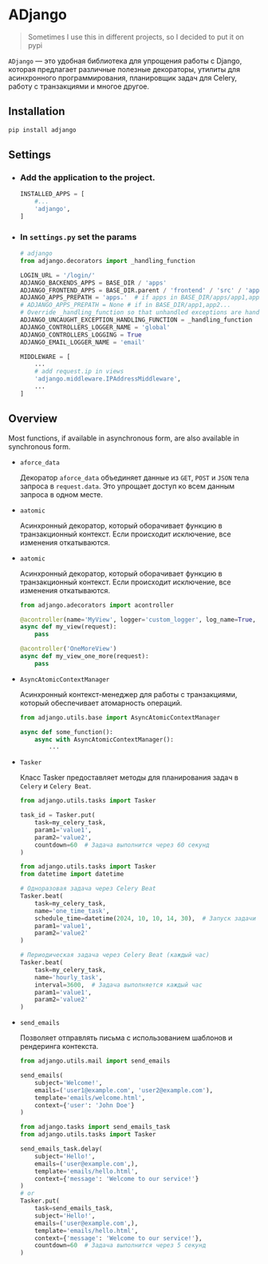 # ADjango 

> Sometimes I use this in different projects, so I decided to put it on pypi

`ADjango` — это удобная библиотека для упрощения работы с Django, которая предлагает различные полезные декораторы, утилиты для асинхронного программирования, планировщик задач для Celery, работу с транзакциями и многое другое.

## Installation
```bash
pip install adjango
```

## Settings

* ### Add the application to the project.
    ```python
    INSTALLED_APPS = [
        #...
        'adjango',
    ]
    ```
* ### In `settings.py` set the params
    ```python
    # adjango
    from adjango.decorators import _handling_function
    
    LOGIN_URL = '/login/'
    ADJANGO_BACKENDS_APPS = BASE_DIR / 'apps'
    ADJANGO_FRONTEND_APPS = BASE_DIR.parent / 'frontend' / 'src' / 'apps'
    ADJANGO_APPS_PREPATH = 'apps.'  # if apps in BASE_DIR/apps/app1,app2...
    # ADJANGO_APPS_PREPATH = None # if in BASE_DIR/app1,app2...
    # Override _handling_function so that unhandled exceptions are handled as you wish
    ADJANGO_UNCAUGHT_EXCEPTION_HANDLING_FUNCTION = _handling_function
    ADJANGO_CONTROLLERS_LOGGER_NAME = 'global'
    ADJANGO_CONTROLLERS_LOGGING = True
    ADJANGO_EMAIL_LOGGER_NAME = 'email'
    ```
    ```python
    MIDDLEWARE = [
        ...
        # add request.ip in views
        'adjango.middleware.IPAddressMiddleware',  
        ...
    ]
    ```
## Overview
Most functions, if available in asynchronous form, are also available in synchronous form.
* `aforce_data`

    Декоратор `aforce_data` объединяет данные из `GET`, `POST` и `JSON` тела 
    запроса в `request.data`. Это упрощает доступ ко всем данным запроса в одном месте.

* `aatomic`

    Асинхронный декоратор, который оборачивает 
    функцию в транзакционный контекст. Если происходит исключение, все изменения откатываются.

* `aatomic`

    Асинхронный декоратор, который оборачивает 
    функцию в транзакционный контекст. Если происходит исключение, все изменения откатываются.
    ```python
    from adjango.adecorators import acontroller

    @acontroller(name='MyView', logger='custom_logger', log_name=True, log_time=True)
    async def my_view(request):
        pass
  
    @acontroller('OneMoreView')
    async def my_view_one_more(request):
        pass
    ```
* `AsyncAtomicContextManager`

    Асинхронный контекст-менеджер для работы с транзакциями, который обеспечивает атомарность операций.
    ```python
    from adjango.utils.base import AsyncAtomicContextManager
    
    async def some_function():
        async with AsyncAtomicContextManager():
            ...  
    ```

* `Tasker`

    Класс Tasker предоставляет методы для планирования задач в `Celery` и `Celery Beat`.
    ```python
    from adjango.utils.tasks import Tasker
    
    task_id = Tasker.put(
        task=my_celery_task,
        param1='value1',
        param2='value2',
        countdown=60  # Задача выполнится через 60 секунд
    )
    ```
    ```python
    from adjango.utils.tasks import Tasker
    from datetime import datetime
    
    # Одноразовая задача через Celery Beat
    Tasker.beat(
        task=my_celery_task,
        name='one_time_task',
        schedule_time=datetime(2024, 10, 10, 14, 30),  # Запуск задачи 10 октября 2024 года в 14:30
        param1='value1',
        param2='value2'
    )
    
    # Периодическая задача через Celery Beat (каждый час)
    Tasker.beat(
        task=my_celery_task,
        name='hourly_task',
        interval=3600,  # Задача выполняется каждый час
        param1='value1',
        param2='value2'
    )
    ```

* `send_emails`

    Позволяет отправлять письма с использованием шаблонов и рендеринга контекста.
    ```python
    from adjango.utils.mail import send_emails
    
    send_emails(
        subject='Welcome!',
        emails=('user1@example.com', 'user2@example.com'),
        template='emails/welcome.html',
        context={'user': 'John Doe'}
    )
    ```
    ```python
    from adjango.tasks import send_emails_task
    from adjango.utils.tasks import Tasker
  
    send_emails_task.delay(
        subject='Hello!',
        emails=('user@example.com',),
        template='emails/hello.html',
        context={'message': 'Welcome to our service!'}
    )
    # or
    Tasker.put(
        task=send_emails_task,
        subject='Hello!',
        emails=('user@example.com',),
        template='emails/hello.html',
        context={'message': 'Welcome to our service!'},
        countdown=60  # Задача выполнится через 5 секунд
    )
    ```



